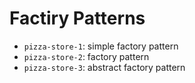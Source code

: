 # Factiry Patterns

-   `pizza-store-1`: simple factory pattern
-   `pizza-store-2`: factory pattern
-   `pizza-store-3`: abstract factory pattern
